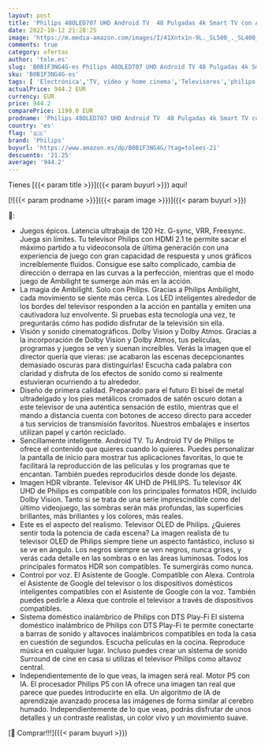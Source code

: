 ```yaml
---
layout: post
title: 'Philips 48OLED707 UHD Android TV  48 Pulgadas 4k Smart TV con Ambilight 3 Lados  Dolby Vision cinematográfico y Sonido Atmos  Compatible con Google Assistamt y Alexa.'
date: 2022-10-12 21:28:25
image: 'https://m.media-amazon.com/images/I/41Xntx1n-9L._SL500_._SL400_.jpg'
comments: true
category: ofertas
author: 'tole.es'
slug: 'B0B1F3NG4G-es Philips 48OLED707 UHD Android TV 48 Pulgadas 4k Smart TV...'
sku: 'B0B1F3NG4G-es'
tags: [ 'Electrónica','TV, vídeo y home cinema','Televisores','philips','smart','tv','🇪🇸', ]
actualPrice: 944.2 EUR
currency: EUR
price: 944.2
comparePrice: 1199.0 EUR
prodname: 'Philips 48OLED707 UHD Android TV  48 Pulgadas 4k Smart TV con Ambilight 3 Lados  Dolby Vision cinematográfico y Sonido Atmos  Compatible con Google Assistamt y Alexa.'
country: 'es'
flag: '🇪🇸'
brand: 'Philips'
buyurl: 'https://www.amazon.es/dp/B0B1F3NG4G/?tag=tolees-21'
descuento: '21.25'
average: '944.2'
---
```


Tienes [{{< param title >}}]({{< param buyurl >}}) aqui!

[![{{< param prodname >}}]({{< param image >}})]({{< param buyurl >}})

🔎:

- Juegos épicos. Latencia ultrabaja de 120 Hz. G-sync, VRR, Freesync. Juega sin límites. Tu televisor Philips con HDMI 2.1 te permite sacar el máximo partido a tu videoconsola de última generación con una experiencia de juego con gran capacidad de respuesta y unos gráficos increíblemente fluidos. Consigue ese salto complicado, cambia de dirección o derrapa en las curvas a la perfección, mientras que el modo juego de Ambilight te sumerge aún más en la acción.
- La magia de Ambilight. Solo con Philips. Gracias a Philips Ambilight, cada movimiento se siente más cerca. Los LED inteligentes alrededor de los bordes del televisor responden a la acción en pantalla y emiten una cautivadora luz envolvente. Si pruebas esta tecnología una vez, te preguntarás cómo has podido disfrutar de la televisión sin ella.
- Visión y sonido cinematográficos. Dolby Vision y Dolby Atmos. Gracias a la incorporación de Dolby Vision y Dolby Atmos, tus películas, programas y juegos se ven y suenan increíbles. Verás la imagen que el director quería que vieras: ¡se acabaron las escenas decepcionantes demasiado oscuras para distinguirlas! Escucha cada palabra con claridad y disfruta de los efectos de sonido como si realmente estuvieran ocurriendo a tu alrededor.
- Diseño de primera calidad. Preparado para el futuro El bisel de metal ultradelgado y los pies metálicos cromados de satén oscuro dotan a este televisor de una auténtica sensación de estilo, mientras que el mando a distancia cuenta con botones de acceso directo para acceder a tus servicios de transmisión favoritos. Nuestros embalajes e insertos utilizan papel y cartón reciclado.
- Sencillamente inteligente. Android TV. Tu Android TV de Philips te ofrece el contenido que quieres cuando lo quieres. Puedes personalizar la pantalla de inicio para mostrar tus aplicaciones favoritas, lo que te facilitará la reproducción de las películas y los programas que te encantan. También puedes reproducirlos desde donde los dejaste.
- Imagen HDR vibrante. Televisor 4K UHD de PHILIPS. Tu televisor 4K UHD de Philips es compatible con los principales formatos HDR, incluido Dolby Vision. Tanto si se trata de una serie imprescindible como del último videojuego, las sombras serán más profundas, las superficies brillantes, más brillantes y los colores, más reales.
- Este es el aspecto del realismo. Televisor OLED de Philips. ¿Quieres sentir toda la potencia de cada escena? La imagen realista de tu televisor OLED de Philips siempre tiene un aspecto fantástico, incluso si se ve en ángulo. Los negros siempre se ven negros, nunca grises, y verás cada detalle en las sombras o en las áreas luminosas. Todos los principales formatos HDR son compatibles. Te sumergirás como nunca.
- Control por voz. El Asistente de Google. Compatible con Alexa. Controla el Asistente de Google del televisor o los dispositivos domésticos inteligentes compatibles con el Asistente de Google con la voz. También puedes pedirle a Alexa que controle el televisor a través de dispositivos compatibles.
- Sistema doméstico inalámbrico de Philips con DTS Play-Fi El sistema doméstico inalámbrico de Philips con DTS Play-Fi te permite conectarte a barras de sonido y altavoces inalámbricos compatibles en toda la casa en cuestión de segundos. Escucha películas en la cocina. Reproduce música en cualquier lugar. Incluso puedes crear un sistema de sonido Surround de cine en casa si utilizas el televisor Philips como altavoz central.
- Independientemente de lo que veas, la imagen será real. Motor P5 con IA. El procesador Philips P5 con IA ofrece una imagen tan real que parece que puedes introducirte en ella. Un algoritmo de IA de aprendizaje avanzado procesa las imágenes de forma similar al cerebro humado. Independientemente de lo que veas, podrás disfrutar de unos detalles y un contraste realistas, un color vivo y un movimiento suave.

[🛒 Comprar!!!]({{< param buyurl >}})
